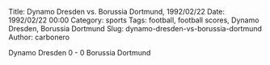 Title: Dynamo Dresden vs. Borussia Dortmund, 1992/02/22
Date: 1992/02/22 00:00
Category: sports
Tags: football, football scores, Dynamo Dresden, Borussia Dortmund
Slug: dynamo-dresden-vs-borussia-dortmund
Author: carbonero


Dynamo Dresden 0 - 0 Borussia Dortmund
